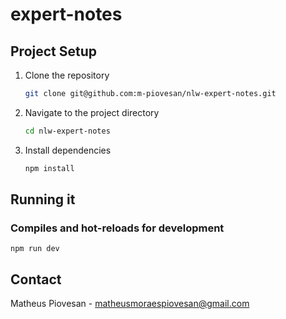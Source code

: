 # expert-notes

## Project Setup

1. Clone the repository
    ```sh
    git clone git@github.com:m-piovesan/nlw-expert-notes.git
    ```
2. Navigate to the project directory
    ```sh
    cd nlw-expert-notes
    ```
3. Install dependencies
    ```sh
    npm install
    ```

## Running it

### Compiles and hot-reloads for development
```
npm run dev
```

## Contact

Matheus Piovesan - [matheusmoraespiovesan@gmail.com](mailto:matheusmoraespiovesan@gmail.com)
